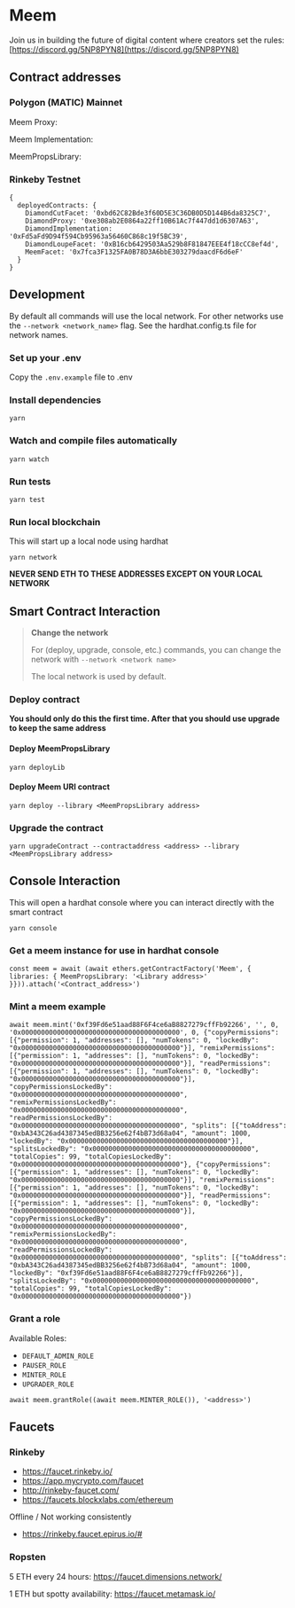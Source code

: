 # Meem

Join us in building the future of digital content where creators set the rules: [https://discord.gg/5NP8PYN8](https://discord.gg/5NP8PYN8)

## Contract addresses

### Polygon (MATIC) Mainnet

Meem Proxy: [](https://polygonscan.com/address/)

Meem Implementation: [](https://polygonscan.com/address/)

MeemPropsLibrary: [](https://polygonscan.com/address/)


### Rinkeby Testnet

```
{
  deployedContracts: {
    DiamondCutFacet: '0xbd62C82Bde3f60D5E3C36DB0D5D144B6da8325C7',
    DiamondProxy: '0xe308ab2E0864a22ff10B61Ac7f447dd1d6307A63',
    DiamondImplementation: '0xFd5aFd9D94f594Cb95963a56460C868c19f5BC39',
    DiamondLoupeFacet: '0xB16cb6429503Aa529b8F81847EEE4f18cCC8ef4d',
    MeemFacet: '0x7fca3F1325FA0B78D3A6bbE303279daacdF6d6eF'
  }
}
```

## Development

By default all commands will use the local network. For other networks use the ```--network <network_name>``` flag. See the hardhat.config.ts file for network names.

### Set up your .env

Copy the `.env.example` file to .env

### Install dependencies

```yarn```

### Watch and compile files automatically

```yarn watch```

### Run tests

```yarn test```

### Run local blockchain

This will start up a local node using hardhat

```yarn network```

**NEVER SEND ETH TO THESE ADDRESSES EXCEPT ON YOUR LOCAL NETWORK**

## Smart Contract Interaction

> **Change the network**
>
> For (deploy, upgrade, console, etc.) commands, you can change the network with `--network <network name>`
>
> The local network is used by default.

### Deploy contract

**You should only do this the first time. After that you should use upgrade to keep the same address**

#### Deploy MeemPropsLibrary

```yarn deployLib```

#### Deploy Meem URI contract

```yarn deploy --library <MeemPropsLibrary address>```

### Upgrade the contract

```yarn upgradeContract --contractaddress <address> --library <MeemPropsLibrary address>```

## Console Interaction

This will open a hardhat console where you can interact directly with the smart contract

```yarn console```

### Get a meem instance for use in hardhat console

```
const meem = await (await ethers.getContractFactory('Meem', { libraries: { MeemPropsLibrary: '<Library address>' }})).attach('<Contract_address>')
```

### Mint a meem example

```
await meem.mint('0xf39Fd6e51aad88F6F4ce6aB8827279cffFb92266', '', 0, '0x0000000000000000000000000000000000000000', 0, {"copyPermissions": [{"permission": 1, "addresses": [], "numTokens": 0, "lockedBy": "0x0000000000000000000000000000000000000000"}], "remixPermissions": [{"permission": 1, "addresses": [], "numTokens": 0, "lockedBy": "0x0000000000000000000000000000000000000000"}], "readPermissions": [{"permission": 1, "addresses": [], "numTokens": 0, "lockedBy": "0x0000000000000000000000000000000000000000"}], "copyPermissionsLockedBy": "0x0000000000000000000000000000000000000000", "remixPermissionsLockedBy": "0x0000000000000000000000000000000000000000", "readPermissionsLockedBy": "0x0000000000000000000000000000000000000000", "splits": [{"toAddress": "0xbA343C26ad4387345edBB3256e62f4bB73d68a04", "amount": 1000, "lockedBy": "0x0000000000000000000000000000000000000000"}], "splitsLockedBy": "0x0000000000000000000000000000000000000000", "totalCopies": 99, "totalCopiesLockedBy": "0x0000000000000000000000000000000000000000"}, {"copyPermissions": [{"permission": 1, "addresses": [], "numTokens": 0, "lockedBy": "0x0000000000000000000000000000000000000000"}], "remixPermissions": [{"permission": 1, "addresses": [], "numTokens": 0, "lockedBy": "0x0000000000000000000000000000000000000000"}], "readPermissions": [{"permission": 1, "addresses": [], "numTokens": 0, "lockedBy": "0x0000000000000000000000000000000000000000"}], "copyPermissionsLockedBy": "0x0000000000000000000000000000000000000000", "remixPermissionsLockedBy": "0x0000000000000000000000000000000000000000", "readPermissionsLockedBy": "0x0000000000000000000000000000000000000000", "splits": [{"toAddress": "0xbA343C26ad4387345edBB3256e62f4bB73d68a04", "amount": 1000, "lockedBy": "0xf39Fd6e51aad88F6F4ce6aB8827279cffFb92266"}], "splitsLockedBy": "0x0000000000000000000000000000000000000000", "totalCopies": 99, "totalCopiesLockedBy": "0x0000000000000000000000000000000000000000"})
```

### Grant a role

Available Roles:

* `DEFAULT_ADMIN_ROLE`
* `PAUSER_ROLE`
* `MINTER_ROLE`
* `UPGRADER_ROLE`

```
await meem.grantRole((await meem.MINTER_ROLE()), '<address>')
```

## Faucets

### Rinkeby

* https://faucet.rinkeby.io/
* https://app.mycrypto.com/faucet
* http://rinkeby-faucet.com/
* https://faucets.blockxlabs.com/ethereum

Offline / Not working consistently
* https://rinkeby.faucet.epirus.io/#


### Ropsten

5 ETH every 24 hours: https://faucet.dimensions.network/

1 ETH but spotty availability: https://faucet.metamask.io/